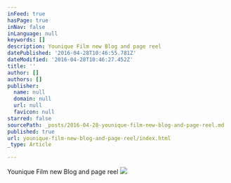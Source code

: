 ```yaml
---
inFeed: true
hasPage: true
inNav: false
inLanguage: null
keywords: []
description: Younique Film new Blog and page reel
datePublished: '2016-04-28T10:46:55.781Z'
dateModified: '2016-04-28T10:46:27.452Z'
title: ''
author: []
authors: []
publisher:
  name: null
  domain: null
  url: null
  favicon: null
starred: false
sourcePath: _posts/2016-04-28-younique-film-new-blog-and-page-reel.md
published: true
url: younique-film-new-blog-and-page-reel/index.html
_type: Article

---
```

Younique Film new Blog and page reel
![](https://the-grid-user-content.s3-us-west-2.amazonaws.com/74f16d89-0158-4355-84b5-ad34f4872bf9.jpg)